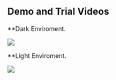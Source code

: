 ## Demo and Trial Videos

**Dark Enviroment.

<p float="middle">
  <img src="images/dark_autonomous.gif"/>
</p>


**Light Enviroment.

<p float="middle">
  <img src="images/light_autonomous.gif"/>
</p>
